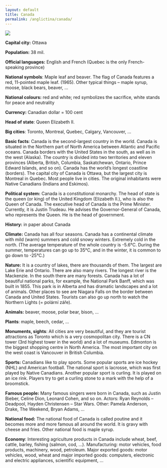 ```yaml
---
layout: default
title: Canada
permalink: /anglictina/canada/
---
```


![](/assets/Aspose.Words.44fec9ee-524c-4011-8579-029b8596223e.001.png)

**Capital city:** Ottawa

**Population:** 38 mil.

**Official languages:** English and French (Quebec is the only French-speaking province)

**National symbols**: Maple leaf and beaver. The flag of Canada features a red, 11-pointed maple leaf. (1965). Other typical things – maple syrup, moose, black bears, beaver, …

**National colours:** red and white; red symbolizes the sacrifice, white stands for peace and neutrality

**Currency:** Canadian dollar = 100 cent

**Head of state**: Queen Elizabeth II.

**Big cities**: Toronto, Montreal, Quebec, Calgary, Vancouver, …

**Basic facts**: Canada is the second-largest country in the world. Canada is situated in the Northern part of North America between Atlantic and Pacific oceans. Canada borders with the United States in the south, as well as in the west (Alaska). The country is divided into two territories and eleven provinces (Alberta, British, Columbia, Saskatchewan, Ontario, Prince Edward Islands, and so on). Canada has the world’s longest coastline (borders). The capital city of Canada is Ottawa, but the largest city is Montreal in Quebec. Most people live in cities. The original inhabitants were Native Canadians (Indians and Eskimos). 

**Political system:** Canada is a constitutional monarchy. The head of state is the queen (or king) of the United Kingdom (Elizabeth II.), who is also the Queen of Canada. The executive head of Canada is the Prime Minister. Currently, it is Justin Trudeau. He advises the Governor-General of Canada, who represents the Queen. He is the head of government. 

**History:** in paper about Canada

**Climate:** Canada has all four seasons. Canada has a continental climate with mild (warm) summers and cold snowy winters. Extremely cold in the north. (The average temperature of the whole country is -5.6°C. During the summer, temperatures can go up to 35°C, and in the winter, it is common to go down to -25°C.)

**Nature:** It is a country of lakes, there are thousands of them. The largest are Lake Erie and Ontario. There are also many rivers. The longest river is the Mackenzie. In the south there are many forests. Canada has a lot of beautiful national parks, for example, the National Park Banff, which was built in 1855. This park is in Alberta and has dramatic landscapes and a lot of animals. Other places to see are Niagara Falls on the border between Canada and United States. Tourists can also go up north to watch the Northern Lights (= polární záře).

**Animals:** beaver, moose, polar bear, bison, …

**Plants**: maple, beech, cedar, …

**Monuments, sights**: All cities are very beautiful, and they are tourist attractions as Toronto which is a very cosmopolitan city. There is a CN tower (3rd highest tower in the world) and a lot of museums. Edmonton is the biggest shopping centre in North America. The most important city on the west coast is Vancouver in British Columbia.

**Sports:** Canadians like to play sports. Some popular sports are ice hockey (NHL) and American football. The national sport is lacrosse, which was first played by Native Canadians. Another popular sport is curling. It is played on an ice rink. Players try to get a curling stone to a mark with the help of a broomstick. 

**Famous people:** Many famous singers were born in Canada, such as Justin Bieber, Celine Dion, Leonard Cohen, and so on. Actors: Ryan Reynolds – Deadpool, Hayden Christensen – Star Wars. Other: Pamela Anderson, Drake, The Weekend, Bryan Adams, …

**National food:** The national food of Canada is called poutine and it becomes more and more famous all around the world. It is gravy with cheese and fries. Other national food is maple syrup.

**Economy**: Interesting agriculture products in Canada include wheat, beef, cattle, barley, fishing (salmon, cod, …). Manufacturing: motor vehicles, food products, machinery, wood, petroleum. Major exported goods: motor vehicles, wood, wheat and major imported goods: computers, electronic and electric appliances, scientific equipment, …








